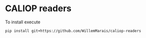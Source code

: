 # CALIOP readers

To install execute
```
pip install git+https://github.com/WillemMarais/caliop-readers
```
